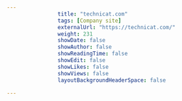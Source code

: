 ---
                title: "technicat.com"
                tags: [Company site]
                externalUrl: "https://technicat.com/"
                weight: 231
                showDate: false
                showAuthor: false
                showReadingTime: false
                showEdit: false
                showLikes: false
                showViews: false
                layoutBackgroundHeaderSpace: false
                ---
